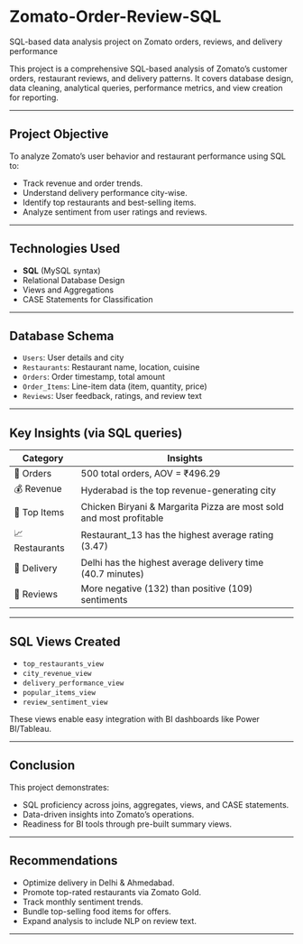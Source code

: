 # Zomato-Order-Review-SQL
SQL-based data analysis project on Zomato orders, reviews, and delivery performance


This project is a comprehensive SQL-based analysis of Zomato’s customer orders, restaurant reviews, and delivery patterns. It covers database design, data cleaning, analytical queries, performance metrics, and view creation for reporting.

---

## Project Objective
To analyze Zomato’s user behavior and restaurant performance using SQL to:
- Track revenue and order trends.
- Understand delivery performance city-wise.
- Identify top restaurants and best-selling items.
- Analyze sentiment from user ratings and reviews.

---

## Technologies Used
- **SQL** (MySQL syntax)
- Relational Database Design
- Views and Aggregations
- CASE Statements for Classification

---

## Database Schema
- `Users`: User details and city
- `Restaurants`: Restaurant name, location, cuisine
- `Orders`: Order timestamp, total amount
- `Order_Items`: Line-item data (item, quantity, price)
- `Reviews`: User feedback, ratings, and review text

---

## Key Insights (via SQL queries)

| Category           | Insights                                                                 |
|--------------------|--------------------------------------------------------------------------|
| 🛒 Orders          | 500 total orders, AOV = ₹496.29                                          |
| 💰 Revenue         | Hyderabad is the top revenue-generating city                             |
| 🍔 Top Items       | Chicken Biryani & Margarita Pizza are most sold and most profitable      |
| 📈 Restaurants     | Restaurant_13 has the highest average rating (3.47)                      |
| 🛵 Delivery        | Delhi has the highest average delivery time (40.7 minutes)               |
| 💬 Reviews         | More negative (132) than positive (109) sentiments                       |

---

## SQL Views Created
- `top_restaurants_view`
- `city_revenue_view`
- `delivery_performance_view`
- `popular_items_view`
- `review_sentiment_view`

These views enable easy integration with BI dashboards like Power BI/Tableau.

---

## Conclusion

This project demonstrates:
- SQL proficiency across joins, aggregates, views, and CASE statements.
- Data-driven insights into Zomato’s operations.
- Readiness for BI tools through pre-built summary views.

---

## Recommendations

- Optimize delivery in Delhi & Ahmedabad.
- Promote top-rated restaurants via Zomato Gold.
- Track monthly sentiment trends.
- Bundle top-selling food items for offers.
- Expand analysis to include NLP on review text.

---
